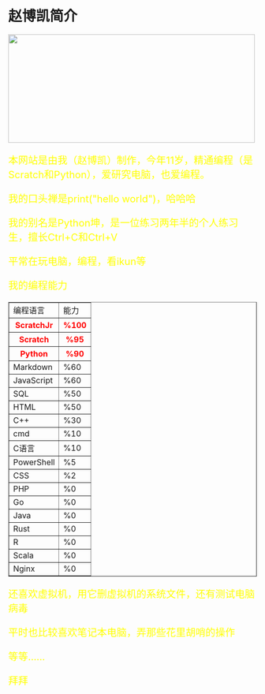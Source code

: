 <html>
<head>
  <meta charset="utf-8">
  <title>赵博凯简介</title>
  <link rel="stylesheet" href="https://zhaobokai341.github.io/yangshi.css">
  <style>
      p {
          font-size: 20px;
          color: yellow
      }

      td {
          color: green
      }

      th {
          color: red
      }
  </style>
</head>
<body>
<h1>赵博凯简介</h1>
<img src="https://zhaobokai341.github.io/zhaobokaiiscoming.jpg" width=500 height=220>
<p>本网站是由我（赵博凯）制作，今年11岁，精通编程（是Scratch和Python），爱研究电脑，也爱编程。</p>
<p>我的口头禅是print("hello world")，哈哈哈</p>
<p>我的别名是Python坤，是一位练习两年半的个人练习生，擅长Ctrl+C和Ctrl+V</p>
<p>平常在玩电脑，编程，看ikun等</p>
<p>我的编程能力</p>
<table border="1">
  <tr>
    <td>编程语言</td>
    <td>能力</td>
  </tr>
  <tr>
    <th>ScratchJr</th>
    <th>%100</th>
  </tr>
  <tr>
    <th>Scratch</th>
    <th>%95</th>
  </tr>
  <tr>
    <th>Python</th>
    <th>%90</th>
  </tr>
  <tr>
    <td>Markdown</td>
    <td>%60</td>
  </tr>
  <tr>
    <td>JavaScript</td>
    <td>%60</td>
  </tr>
  <tr>
    <td>SQL</td>
    <td>%50</td>
  </tr>
  <tr>
    <td>HTML</td>
    <td>%50</td>
  </tr>
  <tr>
    <td>C++</td>
    <td>%30</td>
  </tr>
  <tr>
    <td>cmd</td>
    <td>%10</td>
  </tr>
  <tr>
    <td>C语言</td>
    <td>%10</td>
  </tr>
  <tr>
    <td>PowerShell</td>
    <td>%5</td>
  </tr>
  <tr>
    <td>CSS</td>
    <td>%2</td>
  </tr>
  <tr>
    <td>PHP</td>
    <td>%0</td>
  </tr>
  <tr>
    <td>Go</td>
    <td>%0</td>
  </tr>
  <tr>
    <td>Java</td>
    <td>%0</td>
  </tr>
  <tr>
    <td>Rust</td>
    <td>%0</td>
  </tr>
  <tr>
    <td>R</td>
    <td>%0</td>
  </tr>
  <tr>
    <td>Scala</td>
    <td>%0</td>
  </tr>
  <tr>
    <td>Nginx</td>
    <td>%0</td>
  </tr>
</table>
<p>还喜欢虚拟机，用它删虚拟机的系统文件，还有测试电脑病毒</p>
<p>平时也比较喜欢笔记本电脑，弄那些花里胡哨的操作</p>
<p>等等......</p>
<p>拜拜</p>
</body>
</html>
